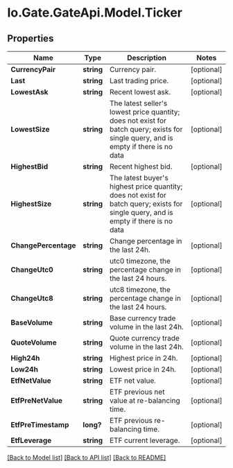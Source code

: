 
# Io.Gate.GateApi.Model.Ticker

## Properties

Name | Type | Description | Notes
------------ | ------------- | ------------- | -------------
**CurrencyPair** | **string** | Currency pair. | [optional] 
**Last** | **string** | Last trading price. | [optional] 
**LowestAsk** | **string** | Recent lowest ask. | [optional] 
**LowestSize** | **string** | The latest seller&#39;s lowest price quantity; does not exist for batch query; exists for single query, and is empty if there is no data | [optional] 
**HighestBid** | **string** | Recent highest bid. | [optional] 
**HighestSize** | **string** | The latest buyer&#39;s highest price quantity; does not exist for batch query; exists for single query, and is empty if there is no data | [optional] 
**ChangePercentage** | **string** | Change percentage in the last 24h. | [optional] 
**ChangeUtc0** | **string** | utc0 timezone, the percentage change in the last 24 hours. | [optional] 
**ChangeUtc8** | **string** | utc8 timezone, the percentage change in the last 24 hours. | [optional] 
**BaseVolume** | **string** | Base currency trade volume in the last 24h. | [optional] 
**QuoteVolume** | **string** | Quote currency trade volume in the last 24h. | [optional] 
**High24h** | **string** | Highest price in 24h. | [optional] 
**Low24h** | **string** | Lowest price in 24h. | [optional] 
**EtfNetValue** | **string** | ETF net value. | [optional] 
**EtfPreNetValue** | **string** | ETF previous net value at re-balancing time. | [optional] 
**EtfPreTimestamp** | **long?** | ETF previous re-balancing time. | [optional] 
**EtfLeverage** | **string** | ETF current leverage. | [optional] 

[[Back to Model list]](../README.md#documentation-for-models)
[[Back to API list]](../README.md#documentation-for-api-endpoints)
[[Back to README]](../README.md)
